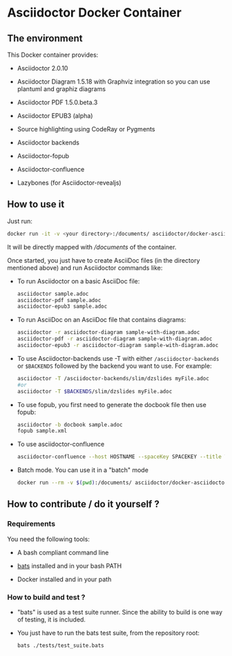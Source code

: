 # Asciidoctor Docker Container

## The environment

This Docker container provides:

  - Asciidoctor 2.0.10

  - Asciidoctor Diagram 1.5.18 with Graphviz integration so you can use plantuml and graphiz diagrams

  - Asciidoctor PDF 1.5.0.beta.3

  - Asciidoctor EPUB3 (alpha)

  - Source highlighting using CodeRay or Pygments

  - Asciidoctor backends

  - Asciidoctor-fopub

  - Asciidoctor-confluence

  - Lazybones (for Asciidoctor-revealjs)

## How to use it

Just run:

``` bash
docker run -it -v <your directory>:/documents/ asciidoctor/docker-asciidoctor
```

It will be directly mapped with */documents* of the container.

Once started, you just have to create AsciiDoc files (in the directory mentioned above) and run Asciidoctor commands like:

  - To run Asciidoctor on a basic AsciiDoc file:

    ``` bash
    asciidoctor sample.adoc
    asciidoctor-pdf sample.adoc
    asciidoctor-epub3 sample.adoc
    ```

  - To run AsciiDoc on an AsciiDoc file that contains diagrams:

    ``` bash
    asciidoctor -r asciidoctor-diagram sample-with-diagram.adoc
    asciidoctor-pdf -r asciidoctor-diagram sample-with-diagram.adoc
    asciidoctor-epub3 -r asciidoctor-diagram sample-with-diagram.adoc
    ```

  - To use Asciidoctor-backends use -T with either `/asciidoctor-backends` or `$BACKENDS` followed by the backend you want to use. For example:

    ``` bash
    asciidoctor -T /asciidoctor-backends/slim/dzslides myFile.adoc
    #or
    asciidoctor -T $BACKENDS/slim/dzslides myFile.adoc
    ```

  - To use fopub, you first need to generate the docbook file then use fopub:

    ``` bash
    asciidoctor -b docbook sample.adoc
    fopub sample.xml
    ```

  - To use asciidoctor-confluence

    ``` bash
    asciidoctor-confluence --host HOSTNAME --spaceKey SPACEKEY --title TITLE --username USER --password PASSWORD sample.adoc
    ```

  - Batch mode. You can use it in a "batch" mode

    ``` bash
    docker run --rm -v $(pwd):/documents/ asciidoctor/docker-asciidoctor asciidoctor-pdf index.adoc
    ```

## How to contribute / do it yourself ?

### Requirements

You need the following tools:

  - A bash compliant command line

  - [bats](https://github.com/sstephenson/bats) installed and in your bash PATH

  - Docker installed and in your path

### How to build and test ?

  - "bats" is used as a test suite runner. Since the ability to build is one
    way of testing, it is included.

  - You just have to run the bats test suite, from the repository root:

    ``` bash
    bats ./tests/test_suite.bats
    ```
